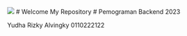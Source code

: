  <img src="https://img.shields.io/github/repo-size/yudhriz/backend-2023">
# Welcome My Repository
# Pemograman Backend 2023

Yudha Rizky Alvingky
0110222122
